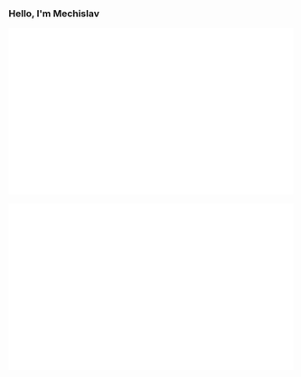 ### Hello, I'm Mechislav 

![image](https://github.com/Pugavkomm/Pugavkomm-github-stats/blob/master/generated/languages.svg) 
 
![image](https://github.com/Pugavkomm/Pugavkomm-github-stats/blob/master/generated/overview.svg)

